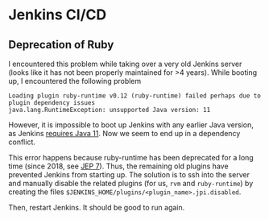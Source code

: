 # Jenkins CI/CD

## Deprecation of Ruby

I encountered this problem while taking over a very old Jenkins server (looks like it has not been properly maintained for >4 years).
While booting up, I encountered the following problem

```
Loading plugin ruby-runtime v0.12 (ruby-runtime) failed perhaps due to plugin dependency issues
java.lang.RuntimeException: unsupported Java version: 11
```

However, it is impossible to boot up Jenkins with any earlier Java version, as Jenkins [requires Java 11](https://www.jenkins.io/blog/2022/06/28/require-java-11/). Now we seem to end up in a dependency conflict.

This error happens because ruby-runtime has been deprecated for a long time (since 2018, see [JEP 7](https://github.com/jenkinsci/jep/blob/master/jep/7/README.adoc)). Thus, the remaining old plugins have prevented Jenkins from starting up.
The solution is to ssh into the server and manually disable the related plugins (for us, `rvm` and `ruby-runtime`) by creating the files `$JENKINS_HOME/plugins/<plugin_name>.jpi.disabled`.

Then, restart Jenkins. It should be good to run again.
